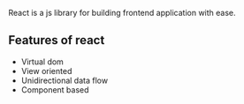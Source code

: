 React is a js library for building frontend application with ease.

## Features of react

-  Virtual dom
- View oriented
- Unidirectional data flow
- Component based